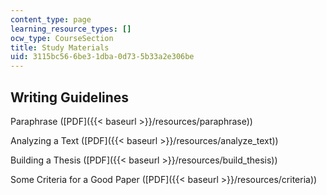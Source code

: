 ```yaml
---
content_type: page
learning_resource_types: []
ocw_type: CourseSection
title: Study Materials
uid: 3115bc56-6be3-1dba-0d73-5b33a2e306be
---
```


Writing Guidelines
------------------

Paraphrase ([PDF]({{< baseurl >}}/resources/paraphrase))

Analyzing a Text ([PDF]({{< baseurl >}}/resources/analyze_text))

Building a Thesis ([PDF]({{< baseurl >}}/resources/build_thesis))

Some Criteria for a Good Paper ([PDF]({{< baseurl >}}/resources/criteria))